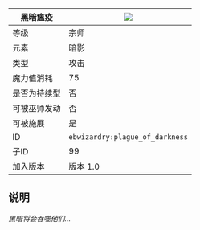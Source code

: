 | 黑暗瘟疫 |![](https://github.com/Electroblob77/Wizardry/blob/1.12.2/src/main/resources/assets/ebwizardry/textures/spells/plague_of_darkness.png)|
|---|---|
| 等级 | 宗师 |
| 元素 | 暗影 |
| 类型 | 攻击 |
| 魔力值消耗 | 75 |
| 是否为持续型 | 否 |
| 可被巫师发动 | 否 |
| 可被施展 | 是 |
| ID | `ebwizardry:plague_of_darkness` |
| 子ID | 99 |
| 加入版本 | 版本 1.0 |
## 说明
_黑暗将会吞噬他们..._
